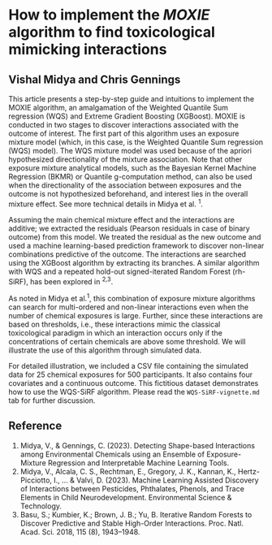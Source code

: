 # How to implement the *MOXIE* algorithm to find toxicological mimicking interactions 
## Vishal Midya and Chris Gennings

This article presents a step-by-step guide and intuitions to implement the MOXIE algorithm, an amalgamation of the Weighted Quantile Sum regression (WQS) and Extreme Gradient Boosting (XGBoost). MOXIE is conducted in two stages to discover interactions associated with the outcome of interest. The first part of this algorithm uses an exposure mixture model (which, in this case, is the Weighted Quantile Sum regression (WQS) model). The WQS mixture model was used because of the apriori hypothesized directionality of the mixture association. Note that other exposure mixture analytical models, such as the Bayesian Kernel Machine Regression (BKMR) or Quantile g-computation method, can also be used when the directionality of the association between exposures and the outcome is not hypothesized beforehand, and interest lies in the overall mixture effect. See more technical details in Midya et al. <sup>1</sup>.

Assuming the main chemical mixture effect and the interactions are additive; we extracted the residuals (Pearson residuals in case of binary outcome) from this model. We treated the residual as the new outcome and used a machine learning-based prediction framework to discover non-linear combinations predictive of the outcome. The interactions are searched using the XGBoost algorithm by extracting its branches. A similar algorithm with WQS and a repeated hold-out signed-iterated Random Forest (rh-SiRF), has been explored in <sup>2,3</sup>.

As noted in Midya et al.<sup>1</sup>, this combination of exposure mixture algorithms can search for multi-ordered and non-linear interactions even when the number of chemical exposures is large. Further, since these interactions are based on thresholds, i.e., these interactions mimic the classical toxicological paradigm in which an interaction occurs only if the concentrations of certain chemicals are above some threshold. We will illustrate the use of this algorithm through simulated data. 

For detailed illustration, we included a CSV file containing the simulated data for 25 chemical exposures for 500 participants. It also contains four covariates and a continuous outcome. This fictitious dataset demonstrates how to use the WQS-SiRF algorithm. Please read the `WQS-SiRF-vignette.md` tab for further discussion. 


## Reference

1. Midya, V., & Gennings, C. (2023). Detecting Shape-based Interactions among Environmental Chemicals using an Ensemble of Exposure-Mixture Regression and Interpretable Machine Learning Tools.
2. Midya, V., Alcala, C. S., Rechtman, E., Gregory, J. K., Kannan, K., Hertz-Picciotto, I., ... & Valvi, D. (2023). Machine Learning Assisted Discovery of Interactions between Pesticides, Phthalates, Phenols, and Trace Elements in Child Neurodevelopment. Environmental Science & Technology.
3. Basu, S.; Kumbier, K.; Brown, J. B.; Yu, B. Iterative Random Forests to Discover Predictive and Stable High-Order Interactions. Proc. Natl. Acad. Sci. 2018, 115 (8), 1943–1948.



